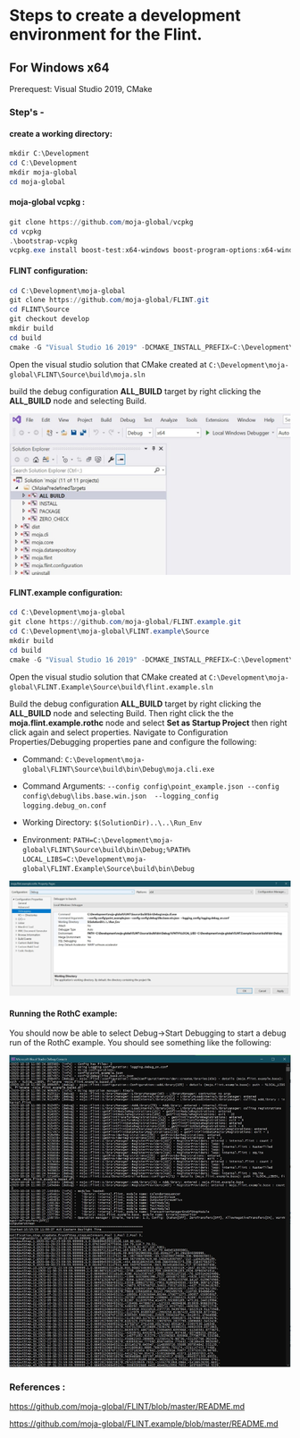 # Steps to create a development environment for the Flint.

## For Windows  x64

Prerequest: Visual Studio 2019, CMake

### Step's -  
#### create a working directory:
```powershell
mkdir C:\Development
cd C:\Development
mkdir moja-global
cd moja-global
```
#### moja-global vcpkg :     
```powershell
git clone https://github.com/moja-global/vcpkg
cd vcpkg 
.\bootstrap-vcpkg
vcpkg.exe install boost-test:x64-windows boost-program-options:x64-windows boost-log:x64-windows turtle:x64-windows zipper:x64-windows poco:x64-windows libpq:x64-windows gdal:x64-windows sqlite3:x64-windows boost-ublas:x64-windows fmt:x64-windows 
```
#### FLINT configuration:  
```powershell
cd C:\Development\moja-global
git clone https://github.com/moja-global/FLINT.git
cd FLINT\Source
git checkout develop
mkdir build
cd build
cmake -G "Visual Studio 16 2019" -DCMAKE_INSTALL_PREFIX=C:\Development\Software\moja -DVCPKG_TARGET_TRIPLET=x64-windows -DENABLE_TESTS=OFF -DENABLE_MOJA_MODULES_ZIPPER=OFF -DCMAKE_TOOLCHAIN_FILE=C:\Development\moja-global\vcpkg\scripts\buildsystems\vcpkg.cmake ..
```
Open the visual studio solution that CMake created at `C:\Development\moja-global\FLINT\Source\build\moja.sln`

build the debug configuration **ALL_BUILD** target by right clicking the **ALL_BUILD** node and selecting Build.

![VS2019_Debugsetup](Documentation/VS2019_buildall.JPG)

#### FLINT.example configuration:

```powershell
cd C:\Development\moja-global
git clone https://github.com/moja-global/FLINT.example.git
cd C:\Development\moja-global\FLINT.example\Source
mkdir build
cd build
cmake -G "Visual Studio 16 2019" -DCMAKE_INSTALL_PREFIX=C:\Development\Software\moja -DOPENSSL_ROOT_DIR=c:\Development\moja-global\vcpkg\installed\x64-windows -DVCPKG_TARGET_TRIPLET=x64-windows -DENABLE_TESTS=OFF -DCMAKE_TOOLCHAIN_FILE=C:\Development\moja-global\vcpkg\scripts\buildsystems\vcpkg.cmake ..
```

Open the visual studio solution that CMake created at ``C:\Development\moja-global\FLINT.Example\Source\build\flint.example.sln``

Build the debug configuration **ALL_BUILD** target by right clicking the **ALL_BUILD** node and selecting Build. Then right click the the **moja.flint.example.rothc** node and select **Set as Startup Project** then right click again and select properties. Navigate to Configuration Properties/Debugging properties pane and configure the following:

- Command: ``C:\Development\moja-global\FLINT\Source\build\bin\Debug\moja.cli.exe``

- Command Arguments: ``--config config\point_example.json --config config\debug\libs.base.win.json  --logging_config logging.debug_on.conf``
- Working Directory: ``$(SolutionDir)..\..\Run_Env``
- Environment: ``PATH=C:\Development\moja-global\FLINT\Source\build\bin\Debug;%PATH%``
  ``LOCAL_LIBS=C:\Development\moja-global\FLINT.Example\Source\build\bin\Debug``

![VS2019_Debugsetup](Documentation/VS2019_rothcproperties.JPG)

#### Running the RothC example:

You should now be able to select Debug->Start Debugging to start a debug run of the RothC example. You should see something like the following:

![VS2019_Debugsetup](Documentation/VS2019_debugrothc.JPG)

### References : 
https://github.com/moja-global/FLINT/blob/master/README.md

https://github.com/moja-global/FLINT.example/blob/master/README.md



 
